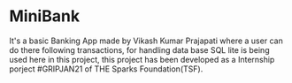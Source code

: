 # MiniBank
It's a basic Banking App made by Vikash Kumar Prajapati where a user can do there following transactions, for handling data base SQL lite is being used here in this project, this project has been developed as a Internship porject #GRIPJAN21 of THE Sparks Foundation(TSF). 
